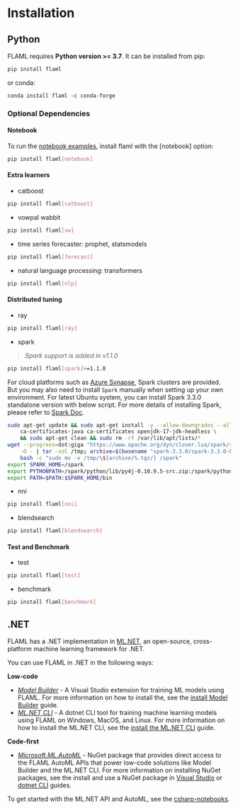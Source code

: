 # Installation

## Python

FLAML requires **Python version >= 3.7**. It can be installed from pip:

```bash
pip install flaml
```

or conda:
```
conda install flaml -c conda-forge
```

### Optional Dependencies

#### Notebook

To run the [notebook examples](https://github.com/microsoft/FLAML/tree/main/notebook),
install flaml with the [notebook] option:

```bash
pip install flaml[notebook]
```

#### Extra learners

* catboost
```bash
pip install flaml[catboost]
```
* vowpal wabbit
```bash
pip install flaml[vw]
```
* time series forecaster: prophet, statsmodels
```bash
pip install flaml[forecast]
```

* natural language processing: transformers
```bash
pip install flaml[nlp]
```

#### Distributed tuning

* ray
```bash
pip install flaml[ray]
```
* spark
> *Spark support is added in v1.1.0*
```bash
pip install flaml[spark]>=1.1.0
```

For cloud platforms such as [Azure Synapse](https://azure.microsoft.com/en-us/products/synapse-analytics/), Spark clusters are provided.
But you may also need to install `Spark` manually when setting up your own environment.
For latest Ubuntu system, you can install Spark 3.3.0 standalone version with below script.
For more details of installing Spark, please refer to [Spark Doc](https://spark.apache.org/docs/latest/api/python/getting_started/install.html).
```bash
sudo apt-get update && sudo apt-get install -y --allow-downgrades --allow-change-held-packages --no-install-recommends \
    ca-certificates-java ca-certificates openjdk-17-jdk-headless \
    && sudo apt-get clean && sudo rm -rf /var/lib/apt/lists/*
wget --progress=dot:giga "https://www.apache.org/dyn/closer.lua/spark/spark-3.3.0/spark-3.3.0-bin-hadoop2.tgz?action=download" \
    -O - | tar -xzC /tmp; archive=$(basename "spark-3.3.0/spark-3.3.0-bin-hadoop2.tgz") \
    bash -c "sudo mv -v /tmp/\${archive/%.tgz/} /spark"
export SPARK_HOME=/spark
export PYTHONPATH=/spark/python/lib/py4j-0.10.9.5-src.zip:/spark/python
export PATH=$PATH:$SPARK_HOME/bin
```

* nni
```bash
pip install flaml[nni]
```
* blendsearch
```bash
pip install flaml[blendsearch]
```

#### Test and Benchmark

* test
```bash
pip install flaml[test]
```
* benchmark
```bash
pip install flaml[benchmark]
```

## .NET

FLAML has a .NET implementation in [ML.NET](http://dot.net/ml), an open-source, cross-platform machine learning framework for .NET.

You can use FLAML in .NET in the following ways:

**Low-code**

- [*Model Builder*](https://dotnet.microsoft.com/apps/machinelearning-ai/ml-dotnet/model-builder) - A Visual Studio extension for training ML models using FLAML. For more information on how to install the, see the [install Model Builder](https://docs.microsoft.com/dotnet/machine-learning/how-to-guides/install-model-builder?tabs=visual-studio-2022) guide.
- [*ML.NET CLI*](https://docs.microsoft.com/dotnet/machine-learning/automate-training-with-cli) - A dotnet CLI tool for training machine learning models using FLAML on Windows, MacOS, and Linux. For more information on how to install the ML.NET CLI, see the [install the ML.NET CLI](https://docs.microsoft.com/dotnet/machine-learning/how-to-guides/install-ml-net-cli?tabs=windows) guide.

**Code-first**

- [*Microsoft.ML.AutoML*](https://www.nuget.org/packages/Microsoft.ML.AutoML/0.20.0-preview.22313.1) - NuGet package that provides direct access to the FLAML AutoML APIs that power low-code solutions like Model Builder and the ML.NET CLI. For more information on installing NuGet packages, see the install and use a NuGet package in [Visual Studio](https://docs.microsoft.com/nuget/quickstart/install-and-use-a-package-in-visual-studio) or [dotnet CLI](https://docs.microsoft.com/nuget/quickstart/install-and-use-a-package-using-the-dotnet-cli) guides.

To get started with the ML.NET API and AutoML, see the [csharp-notebooks](https://github.com/dotnet/csharp-notebooks#machine-learning).